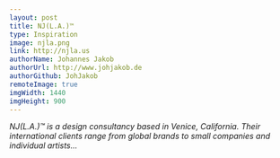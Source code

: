 ```yaml
---
layout: post
title: NJ(L.A.)™
type: Inspiration
image: njla.png
link: http://njla.us
authorName: Johannes Jakob
authorUrl: http://www.johjakob.de
authorGithub: JohJakob
remoteImage: true
imgWidth: 1440
imgHeight: 900
---
```


_NJ(L.A.)™ is a design consultancy based in Venice, California. Their international clients range from global brands to small companies and individual artists..._
